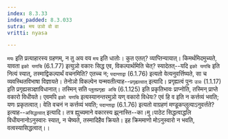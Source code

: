 ```yaml
---
index: 8.3.33
index_padded: 8.3.033
sutra: मय उञो वो वा
vritti: nyasa

---
```

`मयः` इति प्रत्याहारस्य ग्रहणम्, न तु अय वय `मय` इति धातोः। कुत एतत्? व्याप्तिन्यायात्। किमर्थमिदमुच्यते, यावता `इको यणचि` (6.1.77) इत्युञो वकारः सिद्ध एव, विकल्पार्थमिति चेत्? स्यादेतत्--यदि `इको यणचि` इति नित्यं स्यात्, तस्माद्विकल्पार्थं वचनमिति? एतच्च न; `पदान्ताद्वा` (6.1.76) इत्यतो वेत्यनुवर्त्तिष्यते, सा च व्यवस्थितविभाषा विज्ञायते। तेनोञो विकल्पेन यन्मवतीत्याह--`प्रगृह्यत्वात्` इत्यादि। प्रगृह्यत्वं पुनः `उञः` (1.1.17) इति प्रगृह्यसञ्ज्ञाविधानात्। तस्मिन् सति `प्लुतप्रगृह्य अचि` (6.1.125) इति प्रकृतिभावः प्राप्नोति, तस्मिन् प्राप्ते वकारो विधीयते। एवमपि `इको यणचि` इत्यस्यानन्तरमुञो यण् वकारो विधेयः? एवं हि व इति न कर्त्तव्यं भवति; यणः प्रकृतत्वात्। वेति वचनं न कर्त्तव्यं भवति; `पदान्ताद्वा` (6.1.76) इत्यतो वाग्रहणं मण्डूकप्लुत्याऽनुवर्त्तते? इत्याह--`असिद्धत्वात्` इत्यादि। तत्र ह्युच्यमाने वकारस्य झ्र्नास्ति--का।मु।पाठेट सिद्धत्वाद्धलि विधीयनानोऽनुस्वारः स्यात्, न चेष्यते, तस्मादिहैव क्रियते। इह क्रिममाणो मोऽनुस्वारो न भवति, वत्वस्यासिद्धत्वात्।।